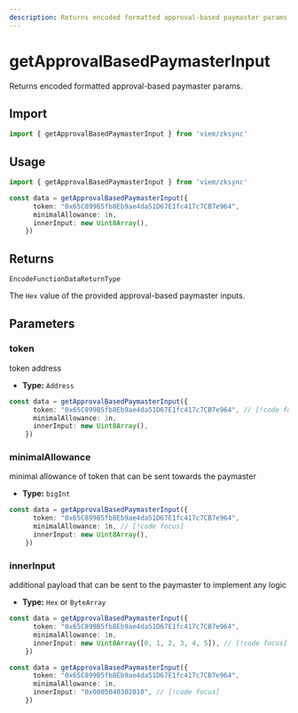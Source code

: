 ```yaml
---
description: Returns encoded formatted approval-based paymaster params.
---
```


# getApprovalBasedPaymasterInput

Returns encoded formatted approval-based paymaster params.

## Import
```ts
import { getApprovalBasedPaymasterInput } from 'viem/zksync'
```

## Usage

```ts
import { getApprovalBasedPaymasterInput } from 'viem/zksync'

const data = getApprovalBasedPaymasterInput({
      token: "0x65C899B5fb8Eb9ae4da51D67E1fc417c7CB7e964",
      minimalAllowance: 1n,
      innerInput: new Uint8Array(),
    })
```

## Returns

`EncodeFunctionDataReturnType`

The `Hex` value of the provided approval-based paymaster inputs.

## Parameters

### token

token address

- **Type:** `Address`

```ts
const data = getApprovalBasedPaymasterInput({
      token: "0x65C899B5fb8Eb9ae4da51D67E1fc417c7CB7e964", // [!code focus]
      minimalAllowance: 1n,
      innerInput: new Uint8Array(),
    })
```

### minimalAllowance

minimal allowance of token that can be sent towards the paymaster

- **Type:** `bigInt`

```ts
const data = getApprovalBasedPaymasterInput({
      token: "0x65C899B5fb8Eb9ae4da51D67E1fc417c7CB7e964",
      minimalAllowance: 1n, // [!code focus]
      innerInput: new Uint8Array(),
    })
```

### innerInput

additional payload that can be sent to the paymaster to implement any logic 

- **Type:** `Hex` or `ByteArray`

```ts
const data = getApprovalBasedPaymasterInput({
      token: "0x65C899B5fb8Eb9ae4da51D67E1fc417c7CB7e964",
      minimalAllowance: 1n, 
      innerInput: new Uint8Array([0, 1, 2, 3, 4, 5]), // [!code focus]
    })
```

```ts
const data = getApprovalBasedPaymasterInput({
      token: "0x65C899B5fb8Eb9ae4da51D67E1fc417c7CB7e964",
      minimalAllowance: 1n, 
      innerInput: "0x0005040302010", // [!code focus]
    })
```